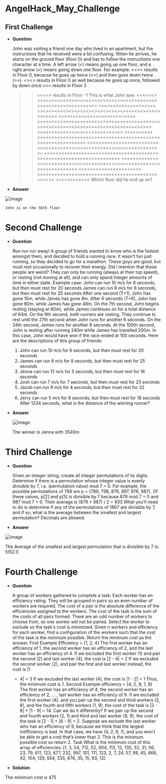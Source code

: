 # AngelHack_May_Challenge

## First Challenge
* **Question**

    John was visiting a friend one day who lived in an apartment, but the instructions that he
    received were a bit confusing. When he arrives, he starts on the ground floor (floor 0) and
    has to follow the instructions one character at a time.
    A left arrow (<) means going up one floor, and a right arrow (>) means going down one floor.
    For example:
    <<>> results in Floor 0, because he goes up twice (<<) and then goes down twice (>>).
    <><> results in Floor 0 as well because he goes up once, followed by down once
    <<< results in Floor 3
    >><<<>> results in Floor -1
    This is what John saw:
    <<<<<<><><><><<<<><><><><><<<<><><><><><>>>><<><><><><><><><><>>>><<<<
    <><><><><><<<<<><><><><><><<<<><><><><><><><><><><><<<<<<><><<><><>>><
    <>><<><<>><><<><><><><><><><<<<<<<<<>><<><><<<><><><><<<<<<>>>>>>>>>>>
    <>><><><>><<<><><><><<><><<><><><><><><><<<<><><><>><<>>>>><><><>><<<>
    <><><><><><>><><><><><><><><><><><><><><><><><<<><><><><><><><><><><><
    ><><><><><><>>>><><><><><><><><><>><<<<<<<<<<>>>>><<<<<>>>><<<<>><<><<
    ><><><><><><><><><><<<<<<<><><<><<><<><<><><><><><<>><><>><><><><><<><
    <<<<>><<<<><><<<><>>><<><>>>>><>>><<><<><><><><<>><><><><><><><><><><>
    <><><><><><<<<><><<<<><<<>>>>>>>>><<><<<>>>>><<<<<<<<<>>>><<><>><><<><
    <>><<>><<>><
    Which floor did he end up on?

* **Answer**

![image](https://user-images.githubusercontent.com/54026058/236300882-84ee1cce-02e9-4dad-91b0-b7119f411689.png)

    John is on the 56th floor


# Second Challenge

* **Question** 

    Run run run away! A group of friends wanted to know who is the fastest amongst them, and
    decided to hold a running race.
    It wasn’t fun just running, so they decided to go for a marathon. These guys are good, but
    must rest occasionally to recover their energy.
    Did I mention that these people are weird? They can only be running (always at their top
    speed), or resting (not moving at all), and can only spend integer amounts of time in either
    state.
    Example case:
    John can run 10 m/s for 6 seconds, but then must rest for 20 seconds
    James can run 8 m/s for 8 seconds, but then must rest for 25 seconds
    After one second (T=1), John has gone 10m, while James has gone 8m. After 6 seconds
    (T=6), John has gone 60m, while James has gone 48m. On the 7th second, John begins
    resting (staying at 60m), while James continues on for a total distance of 64m. On the 9th
    second, both runners are resting. They continue to rest until the 27th second when John
    runs for another 6 seconds. On the 34th second, James runs for another 8 seconds.
    At the 100th second, John is resting after running 240m while James has travelled 200m. In
    this case, John would have won if the race ended at 100 seconds.
    Here are the descriptions of this group of friends:
    1) John can run 10 m/s for 6 seconds, but then must rest for 20 seconds
    2) James can run 8 m/s for 8 seconds, but then must rest for 25 seconds
    3) Jenna can run 12 m/s for 5 seconds, but then must rest for 16 seconds
    4) Josh can run 7 m/s for 7 seconds, but then must rest for 23 seconds
    5) Jacob can run 9 m/s for 4 seconds, but then must rest for 32 seconds
    6) Jerry can run 5 m/s for 9 seconds, but then must rest for 18 seconds
    After 1234 seconds, what is the distance of the winning runner?

* **Answer** 

    ![image](https://user-images.githubusercontent.com/54026058/236636060-0d982704-8cab-4133-9ef9-b2b0cb0081b5.png)

  
    The winner is Jenna with 3540m


# Third Challenge

* **Question**
    
    Given an integer string, create all integer permutations of its digits. Determine if there is a
    permutation whose integer value is evenly divisible by 7, i.e. (permutation value) mod 7 = 0.
    For example, the possible permutations of 789 are p = {789, 798, 879, 897, 978, 987}. Of
    these values, p[2] and p[5] is divisible by 7 because 879 mod 7 = 0 and 987 mod 7 = 0.
    Their average is (879 + 987) / 2 = 933
    What you’ll need to do is determine if any of the permutations of 1867 are divisible by 7, and
    if so, what is the average between the smallest and largest permutation? Decimals are
    allowed.

* **Answer**

![image](https://user-images.githubusercontent.com/54026058/236897264-0ac49c6b-cecb-4bbf-848b-1247824c3907.png)
    
The Average of the smallest and largest permutation that is divisible by 7 is: 5152.0


# Fourth Challenge

* **Question**

    A group of workers gathered to complete a task. Each worker has an efficiency rating. They
    will be grouped in pairs so an even number of workers are required. The cost of a pair is the
    absolute difference of the efficiencies assigned to the workers. The cost of the task is the
    sum of the costs of all pairs formed. There are an odd number of workers to choose from, so
    one worker will not be paired. Select the worker to exclude so the task's cost is minimized.
    Given n workers and efficiency for each worker, find a configuration of the workers such that
    the cost of the task is the minimum possible. Return the minimum cost as the answer.
    First Example
    Efficiency = [1, 2, 4]
    The first worker has an efficiency of 1, the second worker has an efficiency of 2, and the last
    worker has an efficiency of 4.
    If we excluded the first worker (1) and pair the second (2) and last worker (4), the cost is |2 -
    4| = 2
    If we excluded the second worker (2), and pair the first and last worker instead, the cost is |1
    - 4| = 3
    If we excluded the last worker (4), the cost is |1 - 2| = 1
    Thus, the minimum cost is 1.
    Second Example
    efficiency = [4, 2, 8, 1, 9]
    The first worker has an efficiency of 4, the second worker has an efficiency of 2, … , last
    worker has an efficiency of 9.
    If we excluded the first worker (4), and you pair up the second and third workers (2, 8), and
    the fourth and fifth workers (1, 9), the cost of the task is |2 - 8| + |1 - 9| = 14.
    Can we do it differently? If we pair up the second and fourth workers (2, 1) and third and last
    worker (8, 9), the cost of the task is |2 - 1| + |8 - 9| = 2.
    Suppose we exclude the last worker who has an efficiency of 9, because we think that the
    largest inefficiency is bad. In that case, we have (4, 2, 8, 1), and you won’t be able to get a
    cost that’s lower than 2.
    This is the minimum possible cost so return 2.
    Task
    What is the minimum cost of this array of efficiencies:
    [1, 3, 54, 712, 52, 904, 113, 12, 135, 32, 31, 56, 23, 79, 611, 123, 677, 232, 997, 101, 111,
    123, 2, 7, 24, 57, 99, 45, 666, 42, 104, 129, 554, 335, 876, 35, 15, 93, 13]

* **Solution**



The minimum cost is 475
